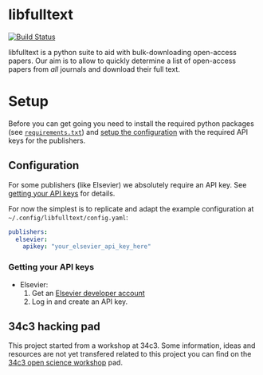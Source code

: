 # libfulltext
[![Build Status](https://travis-ci.org/andrenarchy/libfulltext.svg?branch=master)](https://travis-ci.org/andrenarchy/libfulltext)

libfulltext is a python suite to aid with bulk-downloading open-access papers.
Our aim is to allow to quickly determine a list of open-access papers
from *all* journals and download their full text.

# Setup

Before you can get going you need to install the required python packages
(see [`requirements.txt`](requirements.txt))
and [setup the configuration](#configuration) with
the required API keys for the publishers.

## Configuration
For some publishers (like Elsevier) we absolutely require
an API key. See [getting your API keys](#getting-your-api-keys) for details.

For now the simplest is to replicate and adapt the example configuration
at `~/.config/libfulltext/config.yaml`:
```yaml
publishers:
  elsevier:
    apikey: "your_elsevier_api_key_here"
```

### Getting your API keys
- Elsevier:
    1. Get an [Elsevier developer account](https://dev.elsevier.com/user/registration)
    2. Log in and create an API key.

## 34c3 hacking pad
This project started from a workshop at 34c3.
Some information, ideas and resources are not yet transfered
related to this project you can find on the
[34c3 open science workshop](https://hackmd.io/CYMwRgjApgxgbBAtMMtEBYCGwlgEzAAciYcwA7BJuoeiAMyZA===) pad.
